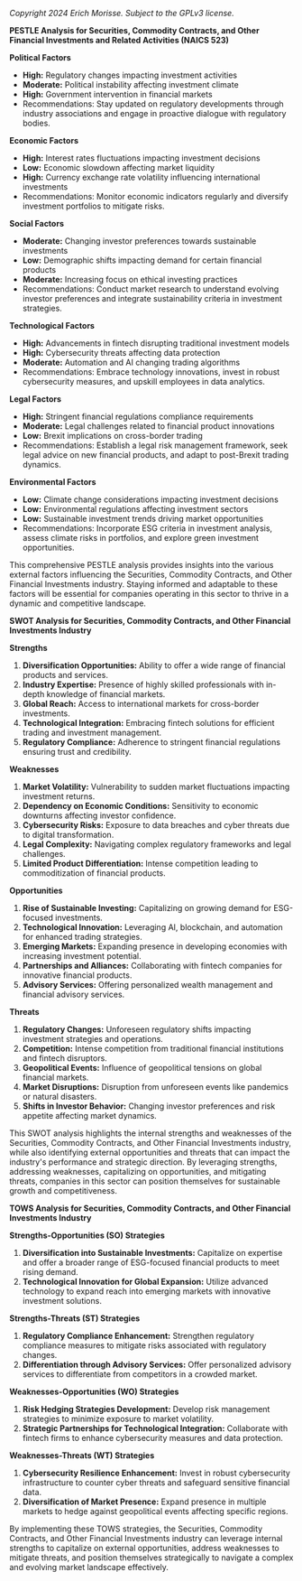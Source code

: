 *Copyright 2024 Erich Morisse.  Subject to the GPLv3 license.*


**PESTLE Analysis for Securities, Commodity Contracts, and Other Financial Investments and Related Activities (NAICS 523)**

**Political Factors**
- **High:** Regulatory changes impacting investment activities
- **Moderate:** Political instability affecting investment climate
- **High:** Government intervention in financial markets
- Recommendations: Stay updated on regulatory developments through industry associations and engage in proactive dialogue with regulatory bodies.

**Economic Factors**
- **High:** Interest rates fluctuations impacting investment decisions
- **Low:** Economic slowdown affecting market liquidity
- **High:** Currency exchange rate volatility influencing international investments
- Recommendations: Monitor economic indicators regularly and diversify investment portfolios to mitigate risks.

**Social Factors**
- **Moderate:** Changing investor preferences towards sustainable investments
- **Low:** Demographic shifts impacting demand for certain financial products
- **Moderate:** Increasing focus on ethical investing practices
- Recommendations: Conduct market research to understand evolving investor preferences and integrate sustainability criteria in investment strategies.

**Technological Factors**
- **High:** Advancements in fintech disrupting traditional investment models
- **High:** Cybersecurity threats affecting data protection
- **Moderate:** Automation and AI changing trading algorithms
- Recommendations: Embrace technology innovations, invest in robust cybersecurity measures, and upskill employees in data analytics.

**Legal Factors**
- **High:** Stringent financial regulations compliance requirements
- **Moderate:** Legal challenges related to financial product innovations
- **Low:** Brexit implications on cross-border trading
- Recommendations: Establish a legal risk management framework, seek legal advice on new financial products, and adapt to post-Brexit trading dynamics.

**Environmental Factors**
- **Low:** Climate change considerations impacting investment decisions
- **Low:** Environmental regulations affecting investment sectors
- **Low:** Sustainable investment trends driving market opportunities
- Recommendations: Incorporate ESG criteria in investment analysis, assess climate risks in portfolios, and explore green investment opportunities.

This comprehensive PESTLE analysis provides insights into the various external factors influencing the Securities, Commodity Contracts, and Other Financial Investments industry. Staying informed and adaptable to these factors will be essential for companies operating in this sector to thrive in a dynamic and competitive landscape.

**SWOT Analysis for Securities, Commodity Contracts, and Other Financial Investments Industry**

**Strengths**
1. **Diversification Opportunities:** Ability to offer a wide range of financial products and services.
2. **Industry Expertise:** Presence of highly skilled professionals with in-depth knowledge of financial markets.
3. **Global Reach:** Access to international markets for cross-border investments.
4. **Technological Integration:** Embracing fintech solutions for efficient trading and investment management.
5. **Regulatory Compliance:** Adherence to stringent financial regulations ensuring trust and credibility.

**Weaknesses**
1. **Market Volatility:** Vulnerability to sudden market fluctuations impacting investment returns.
2. **Dependency on Economic Conditions:** Sensitivity to economic downturns affecting investor confidence.
3. **Cybersecurity Risks:** Exposure to data breaches and cyber threats due to digital transformation.
4. **Legal Complexity:** Navigating complex regulatory frameworks and legal challenges.
5. **Limited Product Differentiation:** Intense competition leading to commoditization of financial products.

**Opportunities**
1. **Rise of Sustainable Investing:** Capitalizing on growing demand for ESG-focused investments.
2. **Technological Innovation:** Leveraging AI, blockchain, and automation for enhanced trading strategies.
3. **Emerging Markets:** Expanding presence in developing economies with increasing investment potential.
4. **Partnerships and Alliances:** Collaborating with fintech companies for innovative financial products.
5. **Advisory Services:** Offering personalized wealth management and financial advisory services.

**Threats**
1. **Regulatory Changes:** Unforeseen regulatory shifts impacting investment strategies and operations.
2. **Competition:** Intense competition from traditional financial institutions and fintech disruptors.
3. **Geopolitical Events:** Influence of geopolitical tensions on global financial markets.
4. **Market Disruptions:** Disruption from unforeseen events like pandemics or natural disasters.
5. **Shifts in Investor Behavior:** Changing investor preferences and risk appetite affecting market dynamics.

This SWOT analysis highlights the internal strengths and weaknesses of the Securities, Commodity Contracts, and Other Financial Investments industry, while also identifying external opportunities and threats that can impact the industry's performance and strategic direction. By leveraging strengths, addressing weaknesses, capitalizing on opportunities, and mitigating threats, companies in this sector can position themselves for sustainable growth and competitiveness.

**TOWS Analysis for Securities, Commodity Contracts, and Other Financial Investments Industry**

**Strengths-Opportunities (SO) Strategies**
1. **Diversification into Sustainable Investments:** Capitalize on expertise and offer a broader range of ESG-focused financial products to meet rising demand.
2. **Technological Innovation for Global Expansion:** Utilize advanced technology to expand reach into emerging markets with innovative investment solutions.

**Strengths-Threats (ST) Strategies**
1. **Regulatory Compliance Enhancement:** Strengthen regulatory compliance measures to mitigate risks associated with regulatory changes.
2. **Differentiation through Advisory Services:** Offer personalized advisory services to differentiate from competitors in a crowded market.

**Weaknesses-Opportunities (WO) Strategies**
1. **Risk Hedging Strategies Development:** Develop risk management strategies to minimize exposure to market volatility.
2. **Strategic Partnerships for Technological Integration:** Collaborate with fintech firms to enhance cybersecurity measures and data protection.

**Weaknesses-Threats (WT) Strategies**
1. **Cybersecurity Resilience Enhancement:** Invest in robust cybersecurity infrastructure to counter cyber threats and safeguard sensitive financial data.
2. **Diversification of Market Presence:** Expand presence in multiple markets to hedge against geopolitical events affecting specific regions.

By implementing these TOWS strategies, the Securities, Commodity Contracts, and Other Financial Investments industry can leverage internal strengths to capitalize on external opportunities, address weaknesses to mitigate threats, and position themselves strategically to navigate a complex and evolving market landscape effectively.

